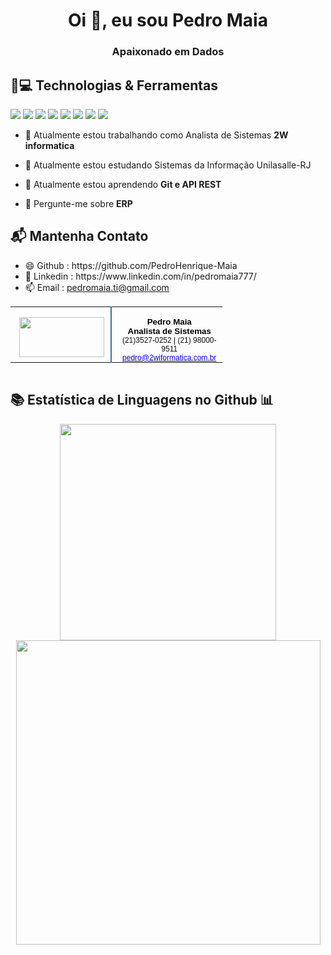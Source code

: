 <h1 align="center">Oi 👋, eu sou Pedro Maia</h1>
<h3 align="center">Apaixonado em Dados</h3>

<h2> 🚀💻 Technologias & Ferramentas </h2> 
<div  align="center"; style="display : inline ; margin-right: 30px">
  <img src="https://img.shields.io/badge/Python-3776AB?style=for-the-badge&logo=python&logoColor=white" />
  <img src="https://img.shields.io/badge/HTML5-E34F26?style=for-the-badge&logo=html5&logoColor=white" /> 
  <img src="https://img.shields.io/badge/CSS-239120?&style=for-the-badge&logo=css3&logoColor=white" />  
  <img src="https://img.shields.io/badge/JavaScript-F7DF1E?style=for-the-badge&logo=javascript&logoColor=black" />   
  <img src="https://img.shields.io/badge/C-00599C?style=for-the-badge&logo=c&logoColor=white" />  
  <img src="https://img.shields.io/badge/Java-ED8B00?style=for-the-badge&logo=java&logoColor=white" /> 
  <img src="https://img.shields.io/badge/MySQL-00000F?style=for-the-badge&logo=mysql&logoColor=white" />  
  <img src="https://img.shields.io/badge/Microsoft_Excel-217346?style=for-the-badge&logo=microsoft-excel&logoColor=white" />   
</div>

- 🔭 Atualmente estou trabalhando como Analista de Sistemas **2W informatica**

- 🔭 Atualmente estou estudando Sistemas da Informação Unilasalle-RJ

- 🌱 Atualmente estou aprendendo **Git e API REST**

- 💬 Pergunte-me sobre **ERP**

<h2> 📬 Mantenha Contato</h2>

<ul>
<li> 😄 Github : https://github.com/PedroHenrique-Maia </li>
  <li> 💬 Linkedin : https://www.linkedin.com/in/pedromaia777/ </li>
  <li>📫 Email : <a href=mailto:pedromaia.ti@gmail.com>pedromaia.ti@gmail.com</a>  
</ul>
<div align="center">
<table border="0" cellspacing="0" cellpadding="0" style="border-collapse:collapse">
  <tbody>
    <tr style="height:0pt">
      <td width="162" valign="top" style="width:120.0pt;border:none;border-right:solid #2e74b5 1.5pt;padding:0cm 0pt 0cm 0pt;height:0pt">
        <p class="MsoNormal" align="center" style="margin-bottom:0cm;text-align:center;line-height:normal">&nbsp;<img src="https://drive.google.com/uc?id=1ZEy6KO6F_6aD1kwQRQJ8MeAnO71zGSWi&export=download" width="136" height="64">
        </p>
      </td>
      <td width="270" valign="top" style="width:127.55pt;border:none;padding:0cm 0pt 0cm 5.4pt;height:0pt">
        <p class="MsoNormal" align="center" style="margin-bottom:0cm;text-align:center;line-height:normal">
          <b>
            <span style="font-size:10.0pt;font-family:&quot;Bahnschrift SemiLight&quot;,sans-serif;color:black">Pedro Maia<br>Analista de Sistemas
            </span>
          </b>
            <span style="font-size:9.0pt;font-family:&quot;Bahnschrift SemiLight&quot;,sans-serif;color:#0d0d0d">
              <br>(21)3527-0252 | (21) 98000-9511
              <br>
          </span>
          <span style="font-size:9.0pt;font-family:&quot;Bahnschrift SemiLight&quot;,sans-serif">
            <a href="mailto:pedro@2wiformatica.com.br" target="_blank">
              <span style="color:blue">pedro@2wiformatica.com.br
              </span></a></span><span style="font-size:8.0pt">
          </span>
        </p>
      </td>
    </tr>
  </tbody>
</table>
<table border="0" cellspacing="0" cellpadding="0" style="border-collapse:collapse">
</table>
</div>

<h2> 📚 Estatística de Linguagens no Github 📊</h2> 

<div align="center">
  <img src="https://github-readme-stats.vercel.app/api/top-langs/?username=PedroHenrique-Maia&layout=compact&theme=graywhite&hide_border=true" width="346" />
  <img src="https://github-readme-stats.vercel.app/api?username=PedroHenrique-Maia&show_icons=true&include_all_commits=true&line_height=20&hide_border=true&theme=graywhite" width="487"/>
</div>
